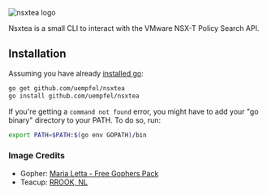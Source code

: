 ![nsxtea logo](https://user-images.githubusercontent.com/28337775/106447575-f3df7980-6481-11eb-8cba-df7fd97d3c17.png)

Nsxtea is a small CLI to interact with the VMware NSX-T Policy Search API.

## Installation
Assuming you have already [installed go](https://golang.org/doc/install):

```sh
go get github.com/uempfel/nsxtea
go install github.com/uempfel/nsxtea
```

If you're getting  a `command not found` error, you might have to add your "go binary" directory to your PATH. To do so, run:
```sh 
export PATH=$PATH:$(go env GOPATH)/bin
```

### Image Credits
* Gopher: [Maria Letta - Free Gophers Pack](https://github.com/MariaLetta/free-gophers-pack)
* Teacup: [RROOK, NL](https://thenounproject.com/term/cup-of-tea/2870740/)